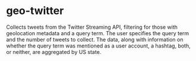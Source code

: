 geo-twitter
===========

Collects tweets from the Twitter Streaming API, filtering for
those with geolocation metadata and a query term. The user specifies the query
term and the number of tweets to collect. The data, along with information on
whether the query term was mentioned as a user account, a hashtag, both, or
neither, are aggregated by US state.
